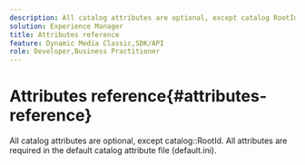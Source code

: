 ```yaml
---
description: All catalog attributes are optional, except catalog RootId. All attributes are required in the default catalog attribute file (default.ini).
solution: Experience Manager
title: Attributes reference
feature: Dynamic Media Classic,SDK/API
role: Developer,Business Practitioner
---
```


# Attributes reference{#attributes-reference}

All catalog attributes are optional, except catalog::RootId. All attributes are required in the default catalog attribute file (default.ini).

